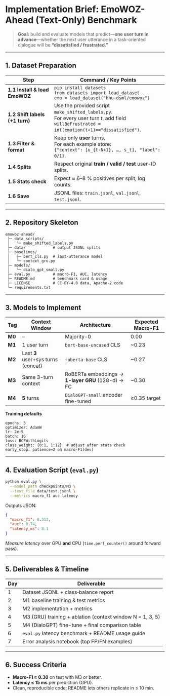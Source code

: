 # Implementation Brief: **EmoWOZ-Ahead (Text-Only) Benchmark**

> **Goal:** build and evaluate models that predict—**one user turn in advance**—whether the next user utterance in a task-oriented dialogue will be **“dissatisfied / frustrated.”**

---

## 1. Dataset Preparation

| Step                           | Command / Key Points                                                                                                                                |
| ------------------------------ | --------------------------------------------------------------------------------------------------------------------------------------------------- |
| **1.1 Install & load EmoWOZ**  | `pip install datasets`  <br>`from datasets import load_dataset`  <br>`emo = load_dataset("hhu-dsml/emowoz")`                                        |
| **1.2 Shift labels (+1 turn)** | Use the provided script `make_shifted_labels.py`. <br>For every user turn *t*, add field<br>`willBeFrustrated = int(emotion(t+1)=="dissatisfied")`. |
| **1.3 Filter & format**        | Keep only **user** turns.  <br>For each example store: <br>`{"context": [u_{t-N+1}, …, s_t], "label": 0/1}`.                                        |
| **1.4 Splits**                 | Respect original **train / valid / test** user-ID splits.                                                                                           |
| **1.5 Stats check**            | Expect ≈ 6–8 % positives per split; log counts.                                                                                                     |
| **1.6 Save**                   | JSONL files: `train.jsonl`, `val.jsonl`, `test.jsonl`.                                                                                              |

---

## 2. Repository Skeleton

```
emowoz-ahead/
 ├─ data_scripts/
 │   └─ make_shifted_labels.py
 ├─ data/            # output JSONL splits
 ├─ baselines/
 │   ├─ bert_cls.py  # last-utterance model
 │   └─ context_gru.py
 ├─ models/
 │   └─ dialo_gpt_small.py
 ├─ eval.py          # macro-F1, AUC, latency
 ├─ README.md        # benchmark card & usage
 ├─ LICENSE          # CC-BY-4.0 data, Apache-2 code
 └─ requirements.txt
```

---

## 3. Models to Implement

| Tag    | Context Window                     | Architecture                                      | Expected Macro-F1 |
| ------ | ---------------------------------- | ------------------------------------------------- | ----------------- |
| **M0** | –                                  | Majority-0                                        | 0.00              |
| **M1** | 1 user turn                        | `bert-base-uncased` CLS                           | \~0.23            |
| **M2** | Last **3** user+sys turns (concat) | `roberta-base` CLS                                | \~0.27            |
| **M3** | Same 3-turn context                | RoBERTa embeddings → **1-layer GRU** (128-d) → FC | \~0.30            |
| **M4** | **5** turns                        | `DialoGPT-small` encoder fine-tuned               | ≥0.35 target      |

**Training defaults**

```
epochs: 3
optimizer: AdamW
lr: 2e-5
batch: 16
loss: BCEWithLogits
class_weight: {0:1, 1:12}  # adjust after stats check
early_stop: patience=2 on macro-F1(dev)
```

---

## 4. Evaluation Script (`eval.py`)

```bash
python eval.py \
  --model_path checkpoints/M3 \
  --test_file data/test.jsonl \
  --metrics macro_f1 auc latency
```

Outputs JSON:

```json
{
  "macro_f1": 0.312,
  "auc": 0.74,
  "latency_ms": 8.1
}
```

*Measure latency* over GPU **and** CPU (`time.perf_counter()` around forward pass).

---

## 5. Deliverables & Timeline

| Day | Deliverable                                               |
| --- | --------------------------------------------------------- |
| 1   | Dataset JSONL + class‐balance report                      |
| 2   | M1 baseline training & test metrics                       |
| 3   | M2 implementation + metrics                               |
| 4   | M3 (GRU) training + ablation (context window N = 1, 3, 5) |
| 5   | M4 (DialoGPT) fine-tune + final comparison table          |
| 6   | `eval.py` latency benchmark + README usage guide          |
| 7   | Error analysis notebook (top FP/FN examples)              |

---

## 6. Success Criteria

* **Macro-F1 ≥ 0.30** on test with M3 or better.
* **Latency ≤ 15 ms** per prediction (GPU).
* Clean, reproducible code; README lets others replicate in ≤ 10 min.
